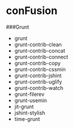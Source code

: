 # conFusion

###Grunt
- grunt
- grunt-contrib-clean
- grunt-contrib-concat
- grunt-contrib-connect
- grunt-contrib-copy
- grunt-contrib-cssmin
- grunt-contrib-jshint
- grunt-contrib-uglify
- grunt-contrib-watch
- grunt-filerev
- grunt-usemin
- jit-grunt
- jshint-stylish
- time-grunt
